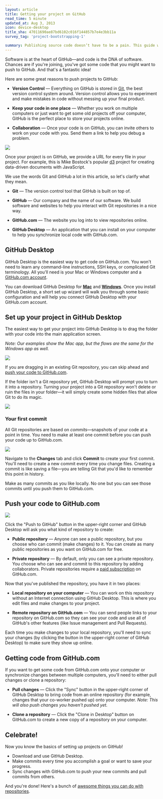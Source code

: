```yaml
---
layout: article
title: Getting your project on GitHub
read_time: 5 minute
updated_at: Aug 3, 2013
icon: device-desktop
title_sha: 47011690ae87bd6102c016f144857b7e4e3bb11a
survey_tag: 'project-bootstrapping-1'

summary: Publishing source code doesn’t have to be a pain. This guide will walk you through our Mac & Windows applications and how to start sharing your projects with the world (or maybe with no one at all).
---
```

<a id="intro" title="Intro" class="toc-item"></a>
Software is at the heart of GitHub—and code is the DNA of software. Chances are if you're joining, you've got some code that you might want to push to GitHub. And that's a fantastic idea!

Here are some great reasons to push projects to GitHub:

* **Version Control** — Everything on GitHub is stored in <a href="http://git-scm.com" target="_blank">Git</a>, the best version control system around. Version control allows you to  experiment and make mistakes in code without messing up your final product.

* **Keep your code in one place** — Whether you work on multiple computers or just want to get some old projects off your computer, GitHub is the perfect place to store your projects online.

* **Collaboration** — Once your code is on GitHub, you can invite others to work on your code with you. Send them a link to help you debug a problem.

![](repository.png)

Once your project is on GitHub, we provide a URL for every file in your project. For example, this is Mike Bostock's popular <a href="https://github.com/mbostock/d3" target="_blank">d3</a> project for creating data-driven documents with JavaScript.

We use the words Git and GitHub a lot in this article, so let's clarify what they mean.

* **Git** — The version control tool that GitHub is built on top of.

* **GitHub** — Our company and the name of our software. We build software and websites to help you interact with Git repositories in a nice way.

* **GitHub.com** — The website you log into to view repositories online.

* **GitHub Desktop** — An application that you can install on your computer to help you synchronize local code with GitHub.com.

<a id="desktop" title="GitHub Desktop" class="toc-item"></a>
## GitHub Desktop

GitHub Desktop is the easiest way to get code on GitHub.com. You won't need to learn any command-line instructions, SSH keys, or complicated Git terminology. All you'll need is your Mac or Windows computer and a <a href="https://github.com/join" target="_blank">GitHub.com account</a>.

You can download GitHub Desktop for <strong><a href="http://mac.github.com" target="_blank">Mac</a></strong> and <strong><a href="http://windows.github.com" target="_blank">Windows</a></strong>. Once you install GitHub Desktop, a short set up wizard will walk you through some basic configuration and will help you connect GitHub Desktop with your GitHub.com account.

<a id="setup" title="Set up your project" class="toc-item"></a>
## Set up your project in GitHub Desktop

The easiest way to get your project into GitHub Desktop is to drag the folder with your code into the main application screen.

*Note: Our examples show the Mac app, but the flows are the same for the Windows app as well.*

![](mac-dragndrop.jpg)

If you are dragging in an existing Git repository, you can skip ahead and [push your code to GitHub.com](#pushit). 

If the folder isn't a Git repository yet, GitHub Desktop will prompt you to turn it into a repository. Turning your project into a Git repository won't delete or ruin the files in your folder—it will simply create some hidden files that allow Git to do its magic.

![](mac-gitinit.jpg)

### Your first commit

All Git repositories are based on *commits*—snapshots of your code at a point in time. You need to make at least one commit before you can push your code up to GitHub.com.

![](mac-commit.jpg)

Navigate to the **Changes** tab and click **Commit** to create your first commit. You'll need to create a new commit every time you change files. Creating a commit is like saving a file—you are telling Git that you'd like to remember this point in history.

Make as many commits as you like locally. No one but you can see those commits until you push them to GitHub.com.

<a id="pushit" title="Push your code" class="toc-item"></a>
## Push your code to GitHub.com

![](mac-push.jpg)

Click the "Push to GitHub" button in the upper-right corner and GitHub Desktop will ask you what kind of repository to create:

* **Public repository**  — Anyone can see a public repository, but you choose who can commit (make changes) to it. You can create as many public repositories as you want on GitHub.com for free.

* **Private repository** — By default, only you can see a private repository. You choose who can see and commit to this repository by adding collaborators. Private repositories require a <a href="https://github.com/settings/billing" target="_blank">paid subscription</a> on GitHub.com.

Now that you've published the repository, you have it in two places:

* **Local repository on your computer** — You can work on this repository without an Internet connection using GitHub Desktop. This is where you edit files and make changes to your project.

* **Remote repository on GitHub.com** — You can send people links to your repository on GitHub.com so they can see your code and use all of GitHub's other features (like Issue management and Pull Requests).

Each time you make changes to your local repository, you'll need to sync your changes (by clicking the button in the upper-right corner of GitHub Desktop) to make sure they show up online.

<a id="pullit" title="Pulling code" class="toc-item"></a>
## Getting code from GitHub.com

If you want to get some code from GitHub.com onto your computer or synchronize changes between multiple computers, you'll need to either pull changes or clone a repository:

* **Pull changes** — Click the "Sync" button in the upper-right corner of GitHub Desktop to bring code from an online repository (for example, changes that your co-worker pushed up) onto your computer. *Note: This will also push changes you haven't pushed yet.*

* **Clone a repository** — Click the "Clone in Desktop" button on GitHub.com to create a new copy of a repository on your computer.

<a id="celebrate" title="Celebrate!" class="toc-item"></a>
## Celebrate!

Now you know the basics of setting up projects on GitHub!

* Download and use GitHub Desktop.
* Make commits every time you accomplish a goal or want to save your progress.
* Sync changes with GitHub.com to push your new commits and pull commits from others.

And you're done! Here's a bunch of <a href="https://github.com/features" target="_blank">awesome things you can do with repositories</a>.
